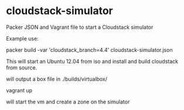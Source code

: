 cloudstack-simulator
====================

Packer JSON and Vagrant file to start a Cloudstack simulator


Example use:

packer build -var 'cloudstack_branch=4.4' cloudstack-simulator.json 

This will start an Ubuntu 12.04 from iso and install and build cloudstack from source.

will output a box file in ./builds/virtualbox/

vagrant up

will start the vm and create a zone on the simulator



